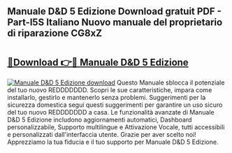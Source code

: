 ## Manuale D&D 5 Edizione Download gratuit PDF - Part-l5S Italiano Nuovo manuale del proprietario di riparazione CG8xZ

# <h2><a href="http://dfbjl8.blite.top/?on=Manuale+D%26D+5+Edizione">🔗Download 👉🔴 Manuale D&D 5 Edizione</a></h2>

[![Manuale D&D 5 Edizione download](https://i.imgur.com/lujVjoI.png)](http://dfbjl8.blite.top/?on=Manuale+D%26D+5+Edizione)
Questo Manuale sblocca il potenziale del tuo nuovo REDDDDDDD. Scopri le sue caratteristiche, impara come installarlo, gestirlo e mantenerlo senza problemi. Suggerimenti per la sicurezza domestica segui questi suggerimenti per garantire un uso sicuro del tuo nuovo REDDDDDDD a casa. Le funzionalità avanzate di Manuale D&D 5 Edizione includono aggiornamenti automatici, Dashboard personalizzabile, Supporto multilingue e Attivazione Vocale, tutti accessibili e personalizzati dall'interfaccia utente. Grazie per aver scelto noi! Apprezziamo la tua fiducia e il tuo supporto per Manuale D&D 5 Edizione.
